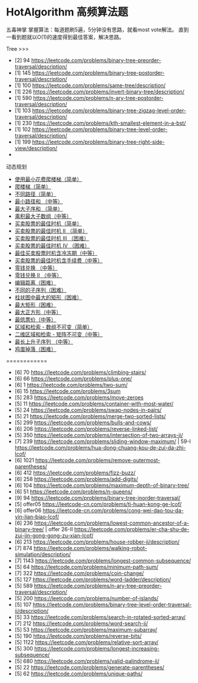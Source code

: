 # HotAlgorithm 高频算法题
五毒神掌 掌握算法：每道题刷5遍，5分钟没有思路，就看most vote解法。 直到一看到题就以O(1)的速度得到最佳答案，解决思路。

Tree >>>
- [2] 94 https://leetcode.com/problems/binary-tree-preorder-traversal/description/
- [1] 145 https://leetcode.com/problems/binary-tree-postorder-traversal/description/
- [1] 100 https://leetcode.com/problems/same-tree/description/
- [1] 226 https://leetcode.com/problems/invert-binary-tree/description/
- [1] 590 https://leetcode.com/problems/n-ary-tree-postorder-traversal/description/
- [1] 103 https://leetcode.com/problems/binary-tree-zigzag-level-order-traversal/description/
- [1] 230 https://leetcode.com/problems/kth-smallest-element-in-a-bst/
- [1] 102 https://leetcode.com/problems/binary-tree-level-order-traversal/description/
- [1] 199 https://leetcode.com/problems/binary-tree-right-side-view/description/
- 

动态规划
* [使用最小花费爬楼梯（简单）](https://leetcode.com/problems/min-cost-climbing-stairs/)
* [爬楼梯（简单）](https://leetcode.com/problems/climbing-stairs/)
* [不同路径（简单）](https://leetcode.com/problems/unique-paths/)
* [最小路径和 （中等）](https://leetcode.com/problems/minimum-path-sum/)
* [最大子序和 （简单）](https://leetcode.com/problems/maximum-subarray/)
* [乘积最大子数组（中等）](https://leetcode.com/problems/maximum-product-subarray/)
* [买卖股票的最佳时机（简单）](https://leetcode.com/problems/best-time-to-buy-and-sell-stock/)
* [买卖股票的最佳时机 II （简单）](https://leetcode.com/problems/best-time-to-buy-and-sell-stock-ii/)
* [买卖股票的最佳时机 III （困难）](https://leetcode.com/problems/best-time-to-buy-and-sell-stock-iii/)
* [买卖股票的最佳时机 IV （困难）](https://leetcode.com/problems/best-time-to-buy-and-sell-stock-iv/)
* [最佳买卖股票时机含冷冻期（中等）](https://leetcode.com/problems/best-time-to-buy-and-sell-stock-with-cooldown/)
* [买卖股票的最佳时机含手续费（中等）](https://leetcode.com/problems/best-time-to-buy-and-sell-stock-with-transaction-fee/)
* [零钱兑换 （中等）](https://leetcode.com/problems/coin-change/)
* [零钱兑换 II （中等）](https://leetcode.com/problems/coin-change-2/)
* [编辑距离（困难）](https://leetcode.com/problems/edit-distance/)
* [不同的子序列（困难）](https://leetcode.com/problems/distinct-subsequences/)
* [柱状图中最大的矩形（困难）](https://leetcode.com/problems/largest-rectangle-in-histogram/)
* [最大矩形（困难）](https://leetcode.com/problems/maximal-rectangle/)
* [最大正方形（中等）](https://leetcode.com/problems/maximal-square/)
* [最低票价（中等）](https://leetcode.com/problems/minimum-cost-for-tickets/)
* [区域和检索 - 数组不可变（简单）](https://leetcode.com/problems/range-sum-query-immutable/)
* [二维区域和检索 - 矩阵不可变（中等）](https://leetcode.com/problems/range-sum-query-2d-immutable/)
* [最长上升子序列 （中等）](https://leetcode.com/problems/longest-increasing-subsequence/)
* [鸡蛋掉落（困难）](https://leetcode.com/problems/super-egg-drop/)


============

- [6] 70   https://leetcode.com/problems/climbing-stairs/
- [6] 66   https://leetcode.com/problems/plus-one/
- [6] 1    https://leetcode.com/problems/two-sum/ 
- [6] 15   https://leetcode.com/problems/3sum
- [5] 283  https://leetcode.com/problems/move-zeroes
- [5] 11   https://leetcode.com/problems/container-with-most-water/
- [5] 24   https://leetcode.com/problems/swap-nodes-in-pairs/ 
- [5] 21   https://leetcode.com/problems/merge-two-sorted-lists/
- [5] 299  https://leetcode.com/problems/bulls-and-cows/ 
- [6] 206  https://leetcode.com/problems/reverse-linked-list/
- [5] 350  https://leetcode.com/problems/intersection-of-two-arrays-ii/
- [7] 239  https://leetcode.com/problems/sliding-window-maximum/ | 59-I https://leetcode.com/problems/hua-dong-chuang-kou-de-zui-da-zhi-lcof/ 
- [6] 1021 https://leetcode.com/problems/remove-outermost-parentheses/ 
- [6] 412  https://leetcode.com/problems/fizz-buzz/ 
- [6] 258  https://leetcode.com/problems/add-digits/ 
- [6] 104  https://leetcode.com/problems/maximum-depth-of-binary-tree/ 
- [6] 51   https://leetcode.com/problems/n-queens/ 
- [9] 94   https://leetcode.com/problems/binary-tree-inorder-traversal/
- [5] offer05 https://leetcode-cn.com/problems/ti-huan-kong-ge-lcof/
- [6] offer06 https://leetcode-cn.com/problems/cong-wei-dao-tou-da-yin-lian-biao-lcof/
- [6] 236 https://leetcode.com/problems/lowest-common-ancestor-of-a-binary-tree/ | offer 26-II https://leetcode.com/problems/er-cha-shu-de-zui-jin-gong-gong-zu-xian-lcof/
- [6] 213 https://leetcode.com/problems/house-robber-ii/description/
- [7] 874 https://leetcode.com/problems/walking-robot-simulation/description/ 
- [7] 1143 https://leetcode.com/problems/longest-common-subsequence/ 
- [5] 64 https://leetcode.com/problems/minimum-path-sum/ 
- [7] 322 https://leetcode.com/problems/coin-change/ 
- [5] 127 https://leetcode.com/problems/word-ladder/description/ 
- [5] 589 https://leetcode.com/problems/n-ary-tree-preorder-traversal/description/ 
- [5] 200 https://leetcode.com/problems/number-of-islands/ 
- [5] 107 https://leetcode.com/problems/binary-tree-level-order-traversal-ii/description/
- [5] 33 https://leetcode.com/problems/search-in-rotated-sorted-array/
- [7] 212 https://leetcode.com/problems/word-search-ii/ 
- [5] 53 https://leetcode.com/problems/maximum-subarray/ 
- [5] 190 https://leetcode.com/problems/reverse-bits/
- [5] 1122 https://leetcode.com/problems/relative-sort-array/ 
- [5] 300 https://leetcode.com/problems/longest-increasing-subsequence/ 
- [5] 680 https://leetcode.com/problems/valid-palindrome-ii/ 
- [5] 22 https://leetcode.com/problems/generate-parentheses/
- [5] 62 https://leetcode.com/problems/unique-paths/ 








